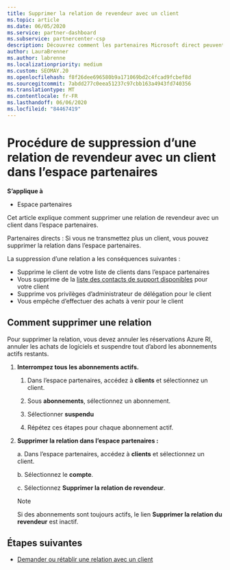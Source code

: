 ```yaml
---
title: Supprimer la relation de revendeur avec un client
ms.topic: article
ms.date: 06/05/2020
ms.service: partner-dashboard
ms.subservice: partnercenter-csp
description: Découvrez comment les partenaires Microsoft direct peuvent supprimer des clients de leur liste, supprimer des privilèges d’administrateur délégué et arrêter la prise en charge ou l’achat d’un client.
author: LauraBrenner
ms.author: labrenne
ms.localizationpriority: medium
ms.custom: SEOMAY.20
ms.openlocfilehash: f8f26dee696580b9a171069bd2c4fcad9fcbef8d
ms.sourcegitcommit: 7abdd277c0eea51237c97cbb163a4943fd740356
ms.translationtype: MT
ms.contentlocale: fr-FR
ms.lasthandoff: 06/06/2020
ms.locfileid: "84467419"
---
```

# <a name="how-to-remove-a-reseller-relationship-with-a-customer-in-partner-center"></a>Procédure de suppression d’une relation de revendeur avec un client dans l’espace partenaires

**S’applique à**

- Espace partenaires

Cet article explique comment supprimer une relation de revendeur avec un client dans l’espace partenaires.

Partenaires directs : Si vous ne transmettez plus un client, vous pouvez supprimer la relation dans l’espace partenaires.

La suppression d’une relation a les conséquences suivantes :

- Supprime le client de votre liste de clients dans l’espace partenaires
- Vous supprime de la [liste des contacts de support disponibles](assign-support-contacts.md) pour votre client
- Supprime vos privilèges d’administrateur de délégation pour le client
- Vous empêche d’effectuer des achats à venir pour le client

## <a name="how-to-remove-a-relationship"></a>Comment supprimer une relation

Pour supprimer la relation, vous devez annuler les réservations Azure RI, annuler les achats de logiciels et suspendre tout d’abord les abonnements actifs restants.

1. **Interrompez tous les abonnements actifs.**

   1. Dans l’espace partenaires, accédez à **clients** et sélectionnez un client.

   2. Sous **abonnements**, sélectionnez un abonnement.

   3. Sélectionner **suspendu**

   4. Répétez ces étapes pour chaque abonnement actif.

2. **Supprimer la relation dans l’espace partenaires :**

   a. Dans l’espace partenaires, accédez à **clients** et sélectionnez un client.

   b. Sélectionnez le **compte**.

   c. Sélectionnez **Supprimer la relation de revendeur**.

   > [!NOTE]
   > Si des abonnements sont toujours actifs, le lien **Supprimer la relation du revendeur** est inactif.

## <a name="next-steps"></a>Étapes suivantes

- [Demander ou rétablir une relation avec un client](request-a-relationship-with-a-customer.md)
